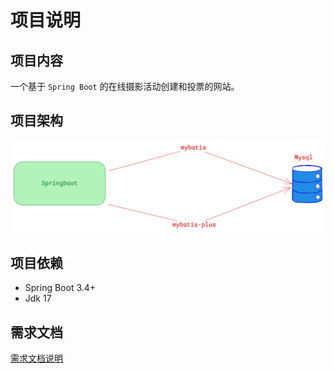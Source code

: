 # 项目说明

## 项目内容
一个基于 `Spring Boot` 的在线摄影活动创建和投票的网站。

## 项目架构

![img.png](docs/readme/excalidraw/images/后端框架结构图.png)

## 项目依赖
* Spring Boot 3.4+
* Jdk 17

## 需求文档

[需求文档说明](docs/task/requirements/需求文档.md)